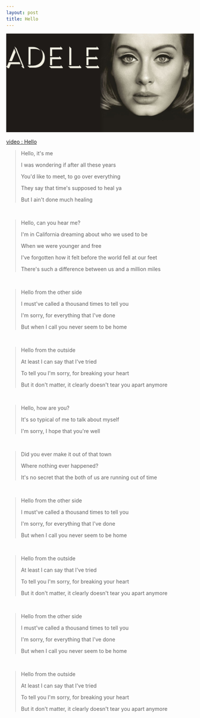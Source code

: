 ```yaml
---
layout: post
title: Hello
---
```


![Adele](/images/Adele2.jpg)

[video : Hello](https://youtu.be/YQHsXMglC9A)


>Hello, it's me
>
>I was wondering if after all these years
>
>You'd like to meet, to go over everything
>
>They say that time's supposed to heal ya
>
>But I ain't done much healing



​
>Hello, can you hear me?
>
>I'm in California dreaming about who we used to be
>
>When we were younger and free
>
>I've forgotten how it felt before the world fell at our feet
>
>There's such a difference between us and a million miles



​
>Hello from the other side
>
>I must've called a thousand times to tell you
>
>I'm sorry, for everything that I've done
>
>But when I call you never seem to be home



​
>Hello from the outside
>
>At least I can say that I've tried
>
>To tell you I'm sorry, for breaking your heart
>
>But it don't matter, it clearly doesn't tear you apart anymore



​
>Hello, how are you?
>
>It's so typical of me to talk about myself
>
>I'm sorry, I hope that you're well

​


>Did you ever make it out of that town
>
>Where nothing ever happened?
>
>It's no secret that the both of us are running out of time


​

>Hello from the other side
>
>I must've called a thousand times to tell you
>
>I'm sorry, for everything that I've done
>
>But when I call you never seem to be home



​
>Hello from the outside
>
>At least I can say that I've tried
>
>To tell you I'm sorry, for breaking your heart
>
>But it don't matter, it clearly doesn't tear you apart anymore



​
>Hello from the other side
>
>I must've called a thousand times to tell you
>
>I'm sorry, for everything that I've done
>
>But when I call you never seem to be home



​
>Hello from the outside
>
>At least I can say that I've tried
>
>To tell you I'm sorry, for breaking your heart
>
>But it don't matter, it clearly doesn't tear you apart anymore
